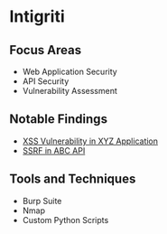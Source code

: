 # Intigriti

## Focus Areas
- Web Application Security
- API Security
- Vulnerability Assessment

## Notable Findings
- [XSS Vulnerability in XYZ Application](link_to_writeup)
- [SSRF in ABC API](link_to_writeup)

## Tools and Techniques
- Burp Suite
- Nmap
- Custom Python Scripts
